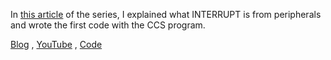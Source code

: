 In [this article](https://sisterslab.co/ti-texas-instruments-launchpad-ile-msp430-programlama-interrupt/) of the series, I explained what INTERRUPT is from peripherals and wrote the first code with the CCS program.

[Blog](https://sisterslab.co/ti-texas-instruments-launchpad-ile-msp430-programlama-interrupt/) , 
[YouTube](https://www.youtube.com/shorts/WCnWrJF-mnI?&ab_channel=Dicle) , 
[Code](https://github.com/zeynepdicle/MSP430-Programming/blob/main/2%20-%20INTERRUPT/main.c)
